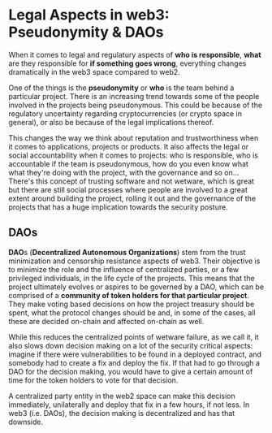 # Legal Aspects in web3: Pseudonymity & DAOs

When it comes to legal and regulatury aspects of **who is responsible**, **what** are they responsible for **if something goes wrong**, everything changes dramatically in the web3 space compared to web2.

One of the things is the **pseudonymity** or **who** is the team behind a particular project. There is an increasing trend towards some of the people involved in the projects being pseudonymous. This could be because of the regulatory uncertainty regarding cryptocurrencies (or crypto space in general), or also be because of the legal implications thereof.

This changes the way we think about reputation and trustworthiness when it comes to applications, projects or products. It also affects the legal or social accountability when it comes to projects: who is responsible, who is accountable if the team is pseudonymous, how do you even know what what they're doing with the project, with the governance and so on... There's this concept of trusting software and not wetware, which is great but there are still social processes where people are involved to a great extent around building the project, rolling it out and the governance of the projects that has a huge implication towards the security posture.

## DAOs

**DAO**s (**Decentralized Autonomous Organizations**) stem from the trust minimization and censorship resistance aspects of web3. Their objective is to minimize the role and the influence of centralized parties, or a few privileged individuals, in the life cycle of the projects. This means that the project ultimately evolves or aspires to be governed by a DAO, which can be comprised of a **community of token holders for that particular project**. They make voting based decisions on how the project treasury should be spent, what the protocol changes should be and, in some of the cases, all these are decided on-chain and affected on-chain as well.

While this reduces the centralized points of wetware failure, as we call it, it also slows down decision making on a lot of the security critical aspects: imagine if there were vulnerabilities to be found in a deployed contract, and somebody had to create a fix and deploy the fix. If that had to go through a DAO for the decision making, you would have to give a certain amount of time for the token holders to vote for that decision.

A centralized party entity in the web2 space can make this decision immediately, unilaterally and deploy that fix in a few hours, if not less. In web3 (i.e. DAOs), the decision making is decentralized and has that downside.